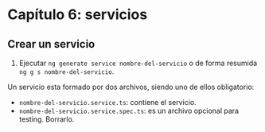 # Capítulo 6: servicios

## Crear un servicio

1. Ejecutar `ng generate service nombre-del-servicio` o de forma resumida `ng g s nombre-del-servicio`.

Un servicio esta formado por dos archivos, siendo uno de ellos obligatorio:

- `nombre-del-servicio.service.ts`: contiene el servicio.
- `nombre-del-servicio.service.spec.ts`: es un archivo opcional para testing. Borrarlo.
